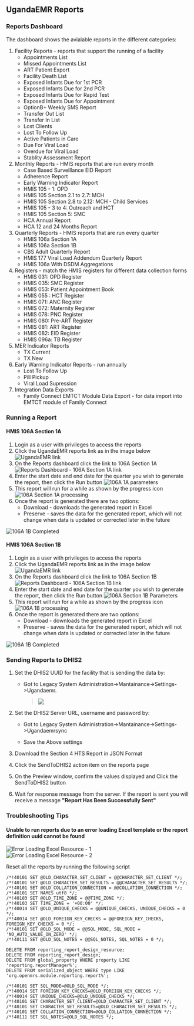 ## UgandaEMR Reports

### Reports Dashboard

The dashboard shows the avialable reports in the different categories:

1. Facility Reports - reports that support the running of a facility 
   * Appointments List
   * Missed Appointments List
   * ART Patient Export
   * Facility Death List
   * Exposed Infants Due for 1st PCR
   * Exposed Infants Due for 2nd PCR
   * Exposed Infants Due for Rapid Test
   * Exposed Infants Due for Appointment
   * OptionB+ Weekly SMS Report
   * Transfer Out List
   * Transfer In List
   * Lost Clients
   * Lost To Follow Up
   * Active Patients in Care
   * Due For Viral Load
   * Overdue for Viral Load
   * Stablity Assessment Report
2. Monthly Reports - HMIS reports that are run every month 
   * Case Based Surveillance EID Report
   * Adherence Report
   * Early Warning Indicator Report
   * HMIS 105 - 1: OPD
   * HMIS 105 Section 2.1 to 2.7: MCH
   * HMIS 105 Section 2.8 to 2.12: MCH - Child Services
   * HMIS 105 - 3 to 4: Outreach and HCT
   * HMIS 105 Section 5: SMC
   * HCA Annual Report
   * HCA 12 and 24 Months Report
3. Quarterly Reports - HMIS reports that are run every quarter
   * HMIS 106a Section 1A
   * HMIS 106a Section 1B
   * CBS Adult Quarterly Report
   * HMIS 177 Viral Load Addendum Quarterly Report
   * HMIS 106a With DSDM Aggregations
4. Registers - match the HMIS registers for different data collection forms 
   * HMIS 031: OPD Register
   * HMIS 035: SMC Register
   * HMIS 053: Patient Appointment Book
   * HMIS 055 : HCT Register
   * HMIS 071: ANC Register
   * HMIS 072: Maternity Register
   * HMIS 078: PNC Register
   * HMIS 080: Pre-ART Register
   * HMIS 081: ART Register
   * HMIS 082: EID Register
   * HMIS 096a: TB Register
5. MER Indicator Reports
   * TX Current 
   * TX New 
6. Early Warning Indicator Reports - run annually 
   * Lost To Follow Up
   * Pill Pickup
   * Viral Load Supression
7. Integration Data Exports 
   * Family Connect EMTCT Module Data Export - for data import into EMTCT module of Family Connect 

### Running a Report

#### HMIS 106A Section 1A

1. Login as a user with privileges to access the reports
2. Click the UgandaEMR reports link as in the image below
   ![UgandaEMR link](/assets/homepage_ugandaemr_reports_link.png)
3. On the Reports dashboard click the link to 106A Section 1A
   ![Reports Dashboard - 106A Section 1A link](/assets/reports_dashboard_106a_1a_link.png)
4. Enter the start date and end date for the quarter you wish to generate the report, then click the Run button
   ![106A 1A parameters](/assets/106A_1A_parameters.png)
5. This report will run for a while as shown by the progress icon 
   ![106A Section 1A processing](/assets/106A_1A_currently_processing.png)
6. Once the report is generated there are two options:
   * Download - downloads the generated report in Excel
   * Preserve - saves the data for the generated report, which will not change when data is updated or corrected later in the future 

![106A 1B Completed](/assets/106A_1A_download_preserve.png)

#### HMIS 106A Section 1B

1. Login as a user with privileges to access the reports
2. Click the UgandaEMR reports link as in the image below
   ![UgandaEMR link](/assets/homepage_ugandaemr_reports_link.png)
3. On the Reports dashboard click the link to 106A Section 1B
   ![Reports Dashboard - 106A Section 1B link](/assets/reports_dashboard_106a_1b_link.png)
4. Enter the start date and end date for the quarter you wish to generate the report, then click the Run button
   ![106A Section 1B Parameters](/assets/106A_1B_parameters.png)
5. This report will run for a while as shown by the progress icon
   ![106A 1B processing](/assets/106A_1B_currently_processing.png)
6. Once the report is generated there are two options:
   * Download - downloads the generated report in Excel
   * Preserve - saves the data for the generated report, which will not change when data is updated or corrected later in the future

![106A 1B Completed](/assets/106A_1B_download_preserve.png)

### Sending Reports to DHIS2

1. Set the DHIS2 UUID for the facility that is sending the data by:

   * Got to Legacy System Administration-&gt;Mantainance-&gt;Settings-&gt;Ugandaemr.
     > ![](assets/facilityUUID.PNG)

2. Set the DHIS2 Server URL, username and password by:

   * Got to Legacy System Administration-&gt;Mantainance-&gt;Settings-&gt;Ugandaemrsync

   * Save the Above settings

3. Download the Section 4 HTS Report in JSON Format

4. Click the SendToDHIS2 action item on the reports page

5. On the Preview window, confirm the values displayed and Click the SendToDHIS2 button

6. Wait for response message from the server. If the report is sent you will receive a message **"Report Has Been Successfully Sent"**

### Troubleshooting Tips

#### Unable to run reports due to an error loading Excel template or the report definition uuid cannot be found

![Error Loading Excel Resource - 1](/assets/error_loading_reporting_excel_resource.jpeg)  
![Error Loading Excel Resource - 2](/assets/error_loading_reporting_excel_resource-2.jpeg)

Reset all the reports by running the following script

```
/*!40101 SET @OLD_CHARACTER_SET_CLIENT = @@CHARACTER_SET_CLIENT */;
/*!40101 SET @OLD_CHARACTER_SET_RESULTS = @@CHARACTER_SET_RESULTS */;
/*!40101 SET @OLD_COLLATION_CONNECTION = @@COLLATION_CONNECTION */;
/*!40101 SET NAMES utf8 */;
/*!40103 SET @OLD_TIME_ZONE = @@TIME_ZONE */;
/*!40103 SET TIME_ZONE = '+00:00' */;
/*!40014 SET @OLD_UNIQUE_CHECKS = @@UNIQUE_CHECKS, UNIQUE_CHECKS = 0 */;
/*!40014 SET @OLD_FOREIGN_KEY_CHECKS = @@FOREIGN_KEY_CHECKS, FOREIGN_KEY_CHECKS = 0 */;
/*!40101 SET @OLD_SQL_MODE = @@SQL_MODE, SQL_MODE = 'NO_AUTO_VALUE_ON_ZERO' */;
/*!40111 SET @OLD_SQL_NOTES = @@SQL_NOTES, SQL_NOTES = 0 */;

DELETE FROM reporting_report_design_resource;
DELETE FROM reporting_report_design;
DELETE FROM global_property WHERE property LIKE 'reporting.reportManager%';
DELETE FROM serialized_object WHERE type LIKE 'org.openmrs.module.reporting.report%';

/*!40101 SET SQL_MODE=@OLD_SQL_MODE */;
/*!40014 SET FOREIGN_KEY_CHECKS=@OLD_FOREIGN_KEY_CHECKS */;
/*!40014 SET UNIQUE_CHECKS=@OLD_UNIQUE_CHECKS */;
/*!40101 SET CHARACTER_SET_CLIENT=@OLD_CHARACTER_SET_CLIENT */;
/*!40101 SET CHARACTER_SET_RESULTS=@OLD_CHARACTER_SET_RESULTS */;
/*!40101 SET COLLATION_CONNECTION=@OLD_COLLATION_CONNECTION */;
/*!40111 SET SQL_NOTES=@OLD_SQL_NOTES */;
```




